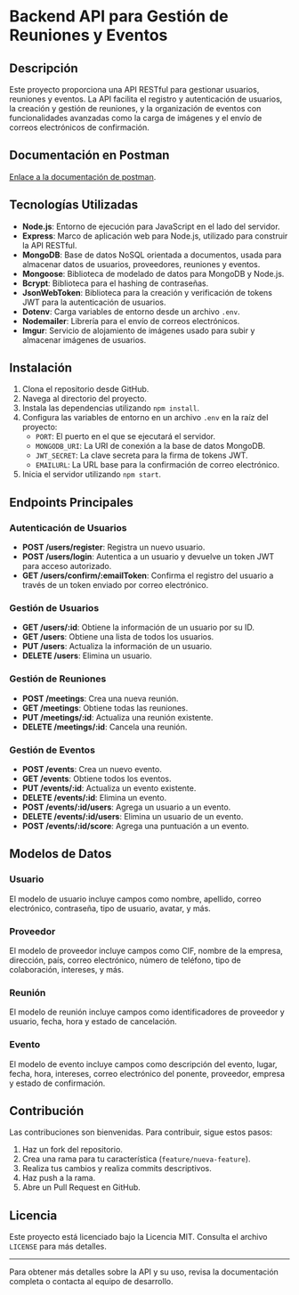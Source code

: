 # Backend API para Gestión de Reuniones y Eventos

## Descripción
Este proyecto proporciona una API RESTful para gestionar usuarios, reuniones y eventos. La API facilita el registro y autenticación de usuarios, la creación y gestión de reuniones, y la organización de eventos con funcionalidades avanzadas como la carga de imágenes y el envío de correos electrónicos de confirmación.

## Documentación en Postman
 [Enlace a la documentación de postman](https://documenter.getpostman.com/view/34523081/2sA3dxEXJk).

## Tecnologías Utilizadas
- **Node.js**: Entorno de ejecución para JavaScript en el lado del servidor.
- **Express**: Marco de aplicación web para Node.js, utilizado para construir la API RESTful.
- **MongoDB**: Base de datos NoSQL orientada a documentos, usada para almacenar datos de usuarios, proveedores, reuniones y eventos.
- **Mongoose**: Biblioteca de modelado de datos para MongoDB y Node.js.
- **Bcrypt**: Biblioteca para el hashing de contraseñas.
- **JsonWebToken**: Biblioteca para la creación y verificación de tokens JWT para la autenticación de usuarios.
- **Dotenv**: Carga variables de entorno desde un archivo `.env`.
- **Nodemailer**: Librería para el envío de correos electrónicos.
- **Imgur**: Servicio de alojamiento de imágenes usado para subir y almacenar imágenes de usuarios.

## Instalación

1. Clona el repositorio desde GitHub.
2. Navega al directorio del proyecto.
3. Instala las dependencias utilizando `npm install`.
4. Configura las variables de entorno en un archivo `.env` en la raíz del proyecto:
    - `PORT`: El puerto en el que se ejecutará el servidor.
    - `MONGODB_URI`: La URI de conexión a la base de datos MongoDB.
    - `JWT_SECRET`: La clave secreta para la firma de tokens JWT.
    - `EMAILURL`: La URL base para la confirmación de correo electrónico.
5. Inicia el servidor utilizando `npm start`.

## Endpoints Principales

### Autenticación de Usuarios
- **POST /users/register**: Registra un nuevo usuario.
- **POST /users/login**: Autentica a un usuario y devuelve un token JWT para acceso autorizado.
- **GET /users/confirm/:emailToken**: Confirma el registro del usuario a través de un token enviado por correo electrónico.

### Gestión de Usuarios
- **GET /users/:id**: Obtiene la información de un usuario por su ID.
- **GET /users**: Obtiene una lista de todos los usuarios.
- **PUT /users**: Actualiza la información de un usuario.
- **DELETE /users**: Elimina un usuario.

### Gestión de Reuniones
- **POST /meetings**: Crea una nueva reunión.
- **GET /meetings**: Obtiene todas las reuniones.
- **PUT /meetings/:id**: Actualiza una reunión existente.
- **DELETE /meetings/:id**: Cancela una reunión.

### Gestión de Eventos
- **POST /events**: Crea un nuevo evento.
- **GET /events**: Obtiene todos los eventos.
- **PUT /events/:id**: Actualiza un evento existente.
- **DELETE /events/:id**: Elimina un evento.
- **POST /events/:id/users**: Agrega un usuario a un evento.
- **DELETE /events/:id/users**: Elimina un usuario de un evento.
- **POST /events/:id/score**: Agrega una puntuación a un evento.

## Modelos de Datos

### Usuario
El modelo de usuario incluye campos como nombre, apellido, correo electrónico, contraseña, tipo de usuario, avatar, y más.

### Proveedor
El modelo de proveedor incluye campos como CIF, nombre de la empresa, dirección, país, correo electrónico, número de teléfono, tipo de colaboración, intereses, y más.

### Reunión
El modelo de reunión incluye campos como identificadores de proveedor y usuario, fecha, hora y estado de cancelación.

### Evento
El modelo de evento incluye campos como descripción del evento, lugar, fecha, hora, intereses, correo electrónico del ponente, proveedor, empresa y estado de confirmación.

## Contribución
Las contribuciones son bienvenidas. Para contribuir, sigue estos pasos:

1. Haz un fork del repositorio.
2. Crea una rama para tu característica (`feature/nueva-feature`).
3. Realiza tus cambios y realiza commits descriptivos.
4. Haz push a la rama.
5. Abre un Pull Request en GitHub.

## Licencia
Este proyecto está licenciado bajo la Licencia MIT. Consulta el archivo `LICENSE` para más detalles.

---

Para obtener más detalles sobre la API y su uso, revisa la documentación completa o contacta al equipo de desarrollo.

